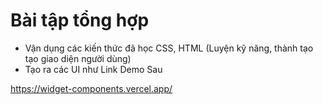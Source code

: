 # Bài tập tổng hợp

- Vận dụng các kiến thức đã học CSS, HTML (Luyện kỹ năng, thành tạo tạo giao diện người dùng)
- Tạo ra các UI như Link Demo Sau

<https://widget-components.vercel.app/>
